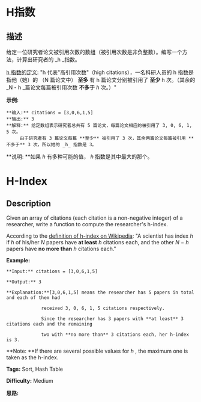 # H指数

## 描述

给定一位研究者论文被引用次数的数组（被引用次数是非负整数）。编写一个方法，计算出研究者的 _h  _指数。

[h 指数的定义](https://baike.baidu.com/item/h-index/3991452?fr=aladdin): "h 代表"高引用次数"（high citations），一名科研人员的 h 指数是指他（她）的 （N 篇论文中） **至多** 有 h 篇论文分别被引用了 **至少** h 次。（其余的  _N - h  _篇论文每篇被引用次数 **不多于** _h_ 次。）"



**示例:**

    
    
    **输入:** citations = [3,0,6,1,5]
    **输出:** 3 
    **解释:** 给定数组表示研究者总共有 5 篇论文，每篇论文相应的被引用了 3, 0, 6, 1, 5 次。
         由于研究者有 3 篇论文每篇 **至少** 被引用了 3 次，其余两篇论文每篇被引用 **不多于** 3 次，所以她的 _h_ 指数是 3。



**说明:  **如果 _h_ 有多种可能的值， _h_ 指数是其中最大的那个。



# H-Index

## Description



Given an array of citations (each citation is a non-negative integer) of a researcher, write a function to compute the researcher's h-index.

According to the [definition of h-index on Wikipedia](https://en.wikipedia.org/wiki/H-index): "A scientist has index _h_ if _h_ of his/her _N_ papers have **at least** _h_ citations each, and the other _N − h_ papers have **no more than** _h_ citations each."

**Example:**

    
    
    **Input:** citations = [3,0,6,1,5]
    **Output:** 3 
    **Explanation:**[3,0,6,1,5] means the researcher has 5 papers in total and each of them had 
                 received 3, 0, 6, 1, 5 citations respectively. 
                 Since the researcher has 3 papers with **at least** 3 citations each and the remaining 
                 two with **no more than** 3 citations each, her h-index is 3.

**Note:  **If there are several possible values for _h_ , the maximum one is taken as the h-index.


**Tags:** Sort, Hash Table

**Difficulty:** Medium

**思路:**
